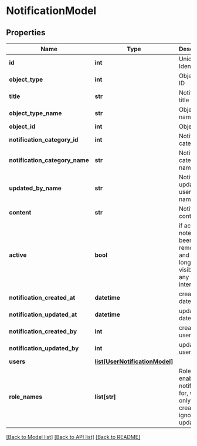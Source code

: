 # NotificationModel

## Properties
Name | Type | Description | Notes
------------ | ------------- | ------------- | -------------
**id** | **int** | Unique Identifier | [optional] 
**object_type** | **int** | Object type ID | [optional] 
**title** | **str** | Notification title | [optional] 
**object_type_name** | **str** | Object type name | [optional] 
**object_id** | **int** | Object ID | [optional] 
**notification_category_id** | **int** | Notification category id | [optional] 
**notification_category_name** | **str** | Notification category name | [optional] 
**updated_by_name** | **str** | Notification updated by user full name | [optional] 
**content** | **str** | Notification content | [optional] 
**active** | **bool** | if active&#x3D;0: note has been removed and is no longer visible in any bumbal interface | [optional] 
**notification_created_at** | **datetime** | created_at date time | [optional] 
**notification_updated_at** | **datetime** | updated_at date time | [optional] 
**notification_created_by** | **int** | created_by user id | [optional] 
**notification_updated_by** | **int** | updated_by user id | [optional] 
**users** | [**list[UserNotificationModel]**](UserNotificationModel.md) |  | [optional] 
**role_names** | **list[str]** | Roles to enable notification for, works only on create, ignored on update | [optional] 

[[Back to Model list]](../README.md#documentation-for-models) [[Back to API list]](../README.md#documentation-for-api-endpoints) [[Back to README]](../README.md)


